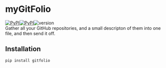 # myGitFolio
[![PyPI](https://img.shields.io/pypi/status/Django.svg?maxAge=2592000)]()[![PyPI](https://img.shields.io/pypi/v/nine.svg?maxAge=2592000)](https://pypi.python.org/pypi?name=gitfolio&:action=display)![version](https://img.shields.io/badge/version-0.9-blue.svg)    
Gather all your GitHub repositories, and a small descripton of them into one file, and then send it off.
## Installation
`pip install gitfolio`
